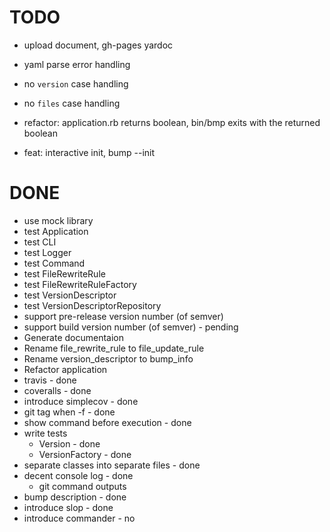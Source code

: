 # TODO

- upload document, gh-pages yardoc

- yaml parse error handling
- no `version` case handling
- no `files` case handling

- refactor: application.rb returns boolean, bin/bmp exits with the returned boolean

- feat: interactive init, bump --init

# DONE
- use mock library
- test Application
- test CLI
- test Logger
- test Command
- test FileRewriteRule
- test FileRewriteRuleFactory
- test VersionDescriptor
- test VersionDescriptorRepository
- support pre-release version number (of semver)
- support build version number (of semver) - pending
- Generate documentaion
- Rename file_rewrite_rule to file_update_rule
- Rename version_descriptor to bump_info
- Refactor application
- travis - done
- coveralls - done
- introduce simplecov - done
- git tag when -f - done
- show command before execution - done
- write tests
  - Version - done
  - VersionFactory - done
- separate classes into separate files - done
- decent console log - done
  - git command outputs
- bump description - done
- introduce slop - done
- introduce commander - no
